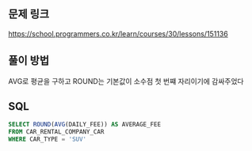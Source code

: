 ## 문제 링크
https://school.programmers.co.kr/learn/courses/30/lessons/151136

## 풀이 방법
AVG로 평균을 구하고 ROUND는 기본값이 소수점 첫 번쨰 자리이기에 감싸주었다

## SQL
```sql
SELECT ROUND(AVG(DAILY_FEE)) AS AVERAGE_FEE
FROM CAR_RENTAL_COMPANY_CAR
WHERE CAR_TYPE = 'SUV'
```